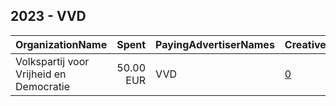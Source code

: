 ## 2023 - VVD 
|OrganizationName|Spent|PayingAdvertiserNames|CreativeUrls|Impressions|Genders|AgeBrackets|CountryCodes|BillingAddresses|CandidateBallotInformation|
|:---|---:|:---|:---|---:|:---|:---|:---|:---|:---|
|Volkspartij voor Vrijheid en Democratie|50.00 EUR|VVD|[0](https://www.snap.com/political-ads/asset/0dcbaabd7c64c312ffebec789ee4c420f3755a444341545dec58c69ceea8d82e?mediaType=mp4)|21,566||18+|netherlands|NL||
